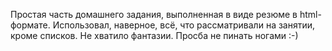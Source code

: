 Простая часть домашнего задания, выполненная в виде резюме в html-формате.
Использовал, наверное, всё, что рассматривали на занятии, кроме списков. Не хватило фантазии.
Просба не пинать ногами :-)
